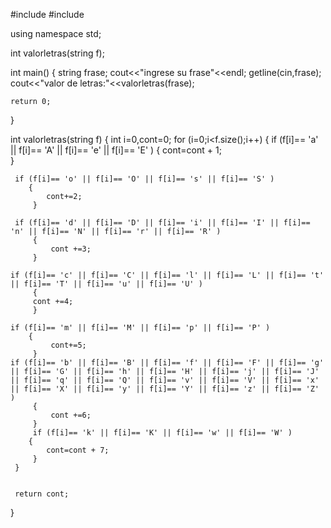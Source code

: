 #include <iostream>
#include <string>

using namespace std;

int valorletras(string f);

int main()
{
	string frase;
	cout<<"ingrese su frase"<<endl;
	getline(cin,frase);
	cout<<"valor de letras:"<<valorletras(frase);
	
	return 0;
}   
 
 int valorletras(string f)
 {
 int i=0,cont=0;
  for (i=0;i<f.size();i++)
     {
       if (f[i]== 'a' || f[i]== 'A' || f[i]== 'e' || f[i]== 'E' )
 		{
 			cont=cont + 1;			
		 }
		 
     if (f[i]== 'o' || f[i]== 'O' || f[i]== 's' || f[i]== 'S' )
 		{
 			cont+=2;		
		 }
		 
	 if (f[i]== 'd' || f[i]== 'D' || f[i]== 'i' || f[i]== 'I' || f[i]== 'n' || f[i]== 'N' || f[i]== 'r' || f[i]== 'R' )
   		 {
		     cont +=3;
		 }
		 
	if (f[i]== 'c' || f[i]== 'C' || f[i]== 'l' || f[i]== 'L' || f[i]== 't' || f[i]== 'T' || f[i]== 'u' || f[i]== 'U' )
   		 {
		 cont +=4;
		 }
		 
	if (f[i]== 'm' || f[i]== 'M' || f[i]== 'p' || f[i]== 'P' )
 		{
 		     cont+=5;		
		 }
	if (f[i]== 'b' || f[i]== 'B' || f[i]== 'f' || f[i]== 'F' || f[i]== 'g' || f[i]== 'G' || f[i]== 'h' || f[i]== 'H' || f[i]== 'j' || f[i]== 'J' || f[i]== 'q' || f[i]== 'Q' || f[i]== 'v' || f[i]== 'V' || f[i]== 'x' || f[i]== 'X' || f[i]== 'y' || f[i]== 'Y' || f[i]== 'z' || f[i]== 'Z'  )
   		 {
		     cont +=6;
		 }
		 if (f[i]== 'k' || f[i]== 'K' || f[i]== 'w' || f[i]== 'W' )
 		{
 			cont=cont + 7;			
		 }
     }
     
     
     return cont;

}
